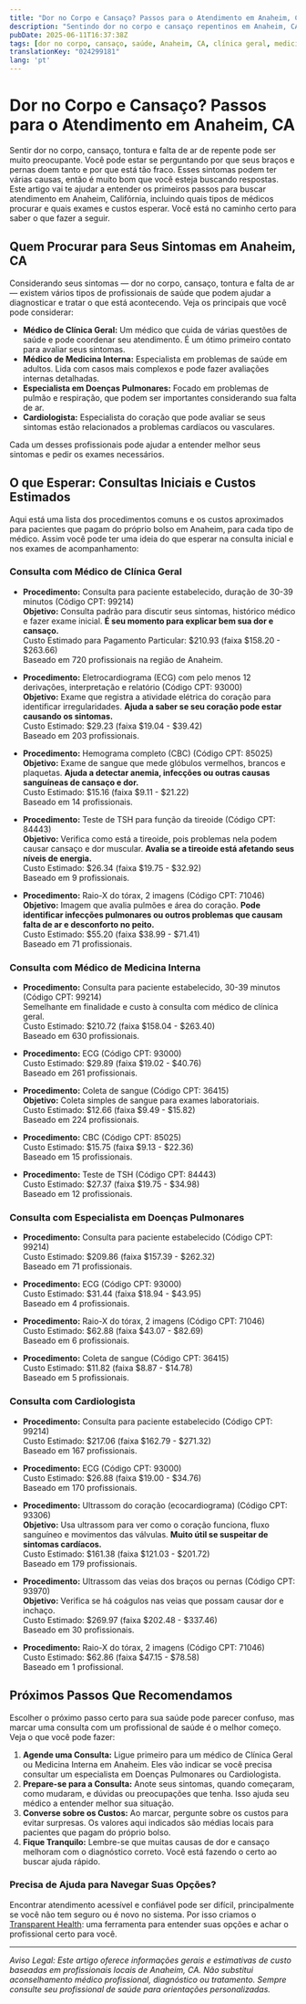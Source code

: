 ```yaml
---
title: "Dor no Corpo e Cansaço? Passos para o Atendimento em Anaheim, CA"
description: "Sentindo dor no corpo e cansaço repentinos em Anaheim, CA? Saiba quem procurar, os exames esperados, custos e como seguir com segurança."
pubDate: 2025-06-11T16:37:38Z
tags: [dor no corpo, cansaço, saúde, Anaheim, CA, clínica geral, medicina interna, cardiologia, doenças pulmonares]
translationKey: "024299181"
lang: 'pt'
---
```


# Dor no Corpo e Cansaço? Passos para o Atendimento em Anaheim, CA

Sentir dor no corpo, cansaço, tontura e falta de ar de repente pode ser muito preocupante. Você pode estar se perguntando por que seus braços e pernas doem tanto e por que está tão fraco. Esses sintomas podem ter várias causas, então é muito bom que você esteja buscando respostas. Este artigo vai te ajudar a entender os primeiros passos para buscar atendimento em Anaheim, Califórnia, incluindo quais tipos de médicos procurar e quais exames e custos esperar. Você está no caminho certo para saber o que fazer a seguir.

## Quem Procurar para Seus Sintomas em Anaheim, CA

Considerando seus sintomas — dor no corpo, cansaço, tontura e falta de ar — existem vários tipos de profissionais de saúde que podem ajudar a diagnosticar e tratar o que está acontecendo. Veja os principais que você pode considerar:

- **Médico de Clínica Geral:** Um médico que cuida de várias questões de saúde e pode coordenar seu atendimento. É um ótimo primeiro contato para avaliar seus sintomas.
- **Médico de Medicina Interna:** Especialista em problemas de saúde em adultos. Lida com casos mais complexos e pode fazer avaliações internas detalhadas.
- **Especialista em Doenças Pulmonares:** Focado em problemas de pulmão e respiração, que podem ser importantes considerando sua falta de ar.
- **Cardiologista:** Especialista do coração que pode avaliar se seus sintomas estão relacionados a problemas cardíacos ou vasculares.

Cada um desses profissionais pode ajudar a entender melhor seus sintomas e pedir os exames necessários.

## O que Esperar: Consultas Iniciais e Custos Estimados

Aqui está uma lista dos procedimentos comuns e os custos aproximados para pacientes que pagam do próprio bolso em Anaheim, para cada tipo de médico. Assim você pode ter uma ideia do que esperar na consulta inicial e nos exames de acompanhamento:

### Consulta com Médico de Clínica Geral

- **Procedimento:** Consulta para paciente estabelecido, duração de 30-39 minutos (Código CPT: 99214)  
  **Objetivo:** Consulta padrão para discutir seus sintomas, histórico médico e fazer exame inicial. **É seu momento para explicar bem sua dor e cansaço.**  
  Custo Estimado para Pagamento Particular: $210.93 (faixa $158.20 - $263.66)  
  Baseado em 720 profissionais na região de Anaheim.

- **Procedimento:** Eletrocardiograma (ECG) com pelo menos 12 derivações, interpretação e relatório (Código CPT: 93000)  
  **Objetivo:** Exame que registra a atividade elétrica do coração para identificar irregularidades. **Ajuda a saber se seu coração pode estar causando os sintomas.**  
  Custo Estimado: $29.23 (faixa $19.04 - $39.42)  
  Baseado em 203 profissionais.

- **Procedimento:** Hemograma completo (CBC) (Código CPT: 85025)  
  **Objetivo:** Exame de sangue que mede glóbulos vermelhos, brancos e plaquetas. **Ajuda a detectar anemia, infecções ou outras causas sanguíneas de cansaço e dor.**  
  Custo Estimado: $15.16 (faixa $9.11 - $21.22)  
  Baseado em 14 profissionais.

- **Procedimento:** Teste de TSH para função da tireoide (Código CPT: 84443)  
  **Objetivo:** Verifica como está a tireoide, pois problemas nela podem causar cansaço e dor muscular. **Avalia se a tireoide está afetando seus níveis de energia.**  
  Custo Estimado: $26.34 (faixa $19.75 - $32.92)  
  Baseado em 9 profissionais.

- **Procedimento:** Raio-X do tórax, 2 imagens (Código CPT: 71046)  
  **Objetivo:** Imagem que avalia pulmões e área do coração. **Pode identificar infecções pulmonares ou outros problemas que causam falta de ar e desconforto no peito.**  
  Custo Estimado: $55.20 (faixa $38.99 - $71.41)  
  Baseado em 71 profissionais.

### Consulta com Médico de Medicina Interna

- **Procedimento:** Consulta para paciente estabelecido, 30-39 minutos (Código CPT: 99214)  
  Semelhante em finalidade e custo à consulta com médico de clínica geral.  
  Custo Estimado: $210.72 (faixa $158.04 - $263.40)  
  Baseado em 630 profissionais.

- **Procedimento:** ECG (Código CPT: 93000)  
  Custo Estimado: $29.89 (faixa $19.02 - $40.76)  
  Baseado em 261 profissionais.

- **Procedimento:** Coleta de sangue (Código CPT: 36415)  
  **Objetivo:** Coleta simples de sangue para exames laboratoriais.  
  Custo Estimado: $12.66 (faixa $9.49 - $15.82)  
  Baseado em 224 profissionais.

- **Procedimento:** CBC (Código CPT: 85025)  
  Custo Estimado: $15.75 (faixa $9.13 - $22.36)  
  Baseado em 15 profissionais.

- **Procedimento:** Teste de TSH (Código CPT: 84443)  
  Custo Estimado: $27.37 (faixa $19.75 - $34.98)  
  Baseado em 12 profissionais.

### Consulta com Especialista em Doenças Pulmonares

- **Procedimento:** Consulta para paciente estabelecido (Código CPT: 99214)  
  Custo Estimado: $209.86 (faixa $157.39 - $262.32)  
  Baseado em 71 profissionais.

- **Procedimento:** ECG (Código CPT: 93000)  
  Custo Estimado: $31.44 (faixa $18.94 - $43.95)  
  Baseado em 4 profissionais.

- **Procedimento:** Raio-X do tórax, 2 imagens (Código CPT: 71046)  
  Custo Estimado: $62.88 (faixa $43.07 - $82.69)  
  Baseado em 6 profissionais.

- **Procedimento:** Coleta de sangue (Código CPT: 36415)  
  Custo Estimado: $11.82 (faixa $8.87 - $14.78)  
  Baseado em 5 profissionais.

### Consulta com Cardiologista

- **Procedimento:** Consulta para paciente estabelecido (Código CPT: 99214)  
  Custo Estimado: $217.06 (faixa $162.79 - $271.32)  
  Baseado em 167 profissionais.

- **Procedimento:** ECG (Código CPT: 93000)  
  Custo Estimado: $26.88 (faixa $19.00 - $34.76)  
  Baseado em 170 profissionais.

- **Procedimento:** Ultrassom do coração (ecocardiograma) (Código CPT: 93306)  
  **Objetivo:** Usa ultrassom para ver como o coração funciona, fluxo sanguíneo e movimentos das válvulas. **Muito útil se suspeitar de sintomas cardíacos.**  
  Custo Estimado: $161.38 (faixa $121.03 - $201.72)  
  Baseado em 179 profissionais.

- **Procedimento:** Ultrassom das veias dos braços ou pernas (Código CPT: 93970)  
  **Objetivo:** Verifica se há coágulos nas veias que possam causar dor e inchaço.  
  Custo Estimado: $269.97 (faixa $202.48 - $337.46)  
  Baseado em 30 profissionais.

- **Procedimento:** Raio-X do tórax, 2 imagens (Código CPT: 71046)  
  Custo Estimado: $62.86 (faixa $47.15 - $78.58)  
  Baseado em 1 profissional.

## Próximos Passos Que Recomendamos

Escolher o próximo passo certo para sua saúde pode parecer confuso, mas marcar uma consulta com um profissional de saúde é o melhor começo. Veja o que você pode fazer:

1. **Agende uma Consulta:** Ligue primeiro para um médico de Clínica Geral ou Medicina Interna em Anaheim. Eles vão indicar se você precisa consultar um especialista em Doenças Pulmonares ou Cardiologista.
2. **Prepare-se para a Consulta:** Anote seus sintomas, quando começaram, como mudaram, e dúvidas ou preocupações que tenha. Isso ajuda seu médico a entender melhor sua situação.
3. **Converse sobre os Custos:** Ao marcar, pergunte sobre os custos para evitar surpresas. Os valores aqui indicados são médias locais para pacientes que pagam do próprio bolso.
4. **Fique Tranquilo:** Lembre-se que muitas causas de dor e cansaço melhoram com o diagnóstico correto. Você está fazendo o certo ao buscar ajuda rápido.

### Precisa de Ajuda para Navegar Suas Opções?

Encontrar atendimento acessível e confiável pode ser difícil, principalmente se você não tem seguro ou é novo no sistema. Por isso criamos o [Transparent Health](https://transparenthealth.ai): uma ferramenta para entender suas opções e achar o profissional certo para você.

---

*Aviso Legal: Este artigo oferece informações gerais e estimativas de custo baseadas em profissionais locais de Anaheim, CA. Não substitui aconselhamento médico profissional, diagnóstico ou tratamento. Sempre consulte seu profissional de saúde para orientações personalizadas.*